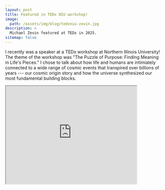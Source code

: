 ```yaml
---
layout: post
title: Featured in TEDx NIU workshop!
image:
  path: /assets/img/blog/tedxniu-zevin.jpg
description: >
  Michael Zevin featured at TEDx in 2025.
sitemap: false
---
```


I recently was a speaker at a TEDx workshop at Northern Illinois University! The theme of the workshop was "The Puzzle of Purpose: Finding Meaning in Life's Pieces." I chose to talk about how life and humans are intimiately connected to a wide range of cosmic events that transpired over billions of years --- our cosmic origin story and how the universe synthesized our most fundamental building blocks.
<br>

<iframe width="420" height="315"
src="https://www.youtube.com/watch?v=_GD_giPVhv4">
</iframe>
